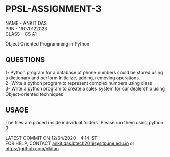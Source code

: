# PPSL-ASSIGNMENT-3

NAME - ANKIT DAS                                                                             
PRN - 19070122023                                                                                
                                                                                                                     CLASS - CS A1                                                                                                  
                                                                             
                                                        
Object Oriented Programming in Python

QUESTIONS
---------
1- Python program for a database of phone numbers could be stored using a dictionary and perform Initialize, adding, removing operations.                                                                                                                 
2- Write a python program to represent complex numbers using class                                                                         
3- Write a python program to create a sales system for car dealership using Object-oriented techniques                                                                                                                

USAGE
------
The files are placed inside individual folders.                                                                                           Please run them using python 3

                                                                                                                
                                                                                                                    
                                                                                                                              
LATEST COMMIT ON 12/04/2020 - 4:14 IST                                                                                                     
FOR HELP, CONTACT ankit.das.btech2019@sitpune.edu.in or
https://github.com/nkitan 
